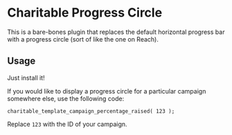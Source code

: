 # Charitable Progress Circle

This is a bare-bones plugin that replaces the default horizontal progress bar with a progress circle (sort of like the one on Reach).

## Usage

Just install it!

If you would like to display a progress circle for a particular campaign somewhere else, use the following code:

```
charitable_template_campaign_percentage_raised( 123 );
```

Replace `123` with the ID of your campaign.
